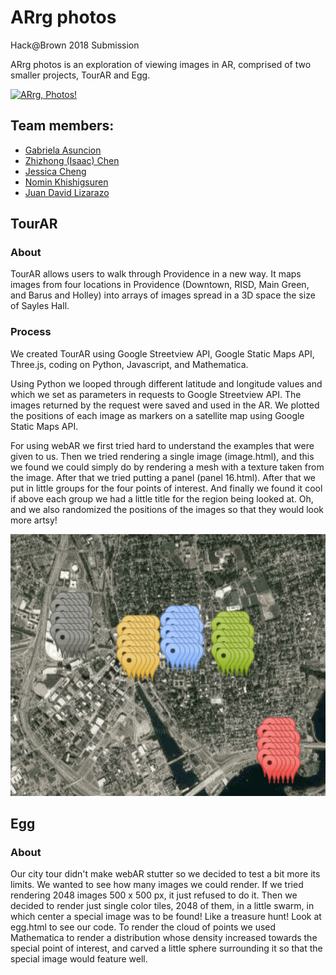 # ARrg photos
Hack@Brown 2018 Submission

ARrg photos is an exploration of viewing images in AR, comprised of two smaller projects, TourAR and Egg.

[![ARrg, Photos!](https://img.youtube.com/vi/430MjjQhaqw/0.jpg)](https://www.youtube.com/watch?v=430MjjQhaqw&feature=youtu.be)
## Team members:

+ [Gabriela Asuncion](https://github.com/gabbyasuncion)
+ [Zhizhong (Isaac) Chen](https://github.com/isaacvictor)
+ [Jessica Cheng](https://github.com/jlcheng29)
+ [Nomin Khishigsuren](https://github.com/nkhishig)
+ [Juan David Lizarazo](https://github.com/juandlizarazo/)

## TourAR

### About
TourAR allows users to walk through Providence in a new way.  It maps images from four locations in Providence (Downtown, RISD, Main Green, and Barus and Holley) into arrays of images spread in a 3D space the size of Sayles Hall.
### Process
We created TourAR using Google Streetview API, Google Static Maps API, Three.js, coding on Python, Javascript, and Mathematica.

Using Python we looped through different latitude and longitude values and which we set as parameters in requests to Google Streetview API. The images returned by the request were saved and used in the AR. We plotted the positions of each image as markers on a satellite map using Google Static Maps API.

For using webAR we first tried hard to understand the examples that were given to us. Then we tried rendering a single image (image.html), and this we found we could simply do by rendering a mesh with a texture taken from the image. After that we tried putting a panel (panel 16.html). After that we put in little groups for the four points of interest. And finally we found it cool if above each group we had a little title for the region being looked at. Oh, and we also randomized the positions of the images so that they would look more artsy!

![](markers.png)


## Egg
### About
Our city tour didn't make webAR stutter so we decided to test a bit more its limits. We wanted to see how many images we could render. If we tried rendering 2048 images 500 x 500 px, it just refused to do it. Then we decided to render just single color tiles, 2048 of them, in a little swarm, in which center a special image was to be found! Like a treasure hunt! Look at egg.html to see our code. To render the cloud of points we used Mathematica to render a distribution whose density increased towards the special point of interest, and carved a little sphere surrounding it so that the special image would feature well.

